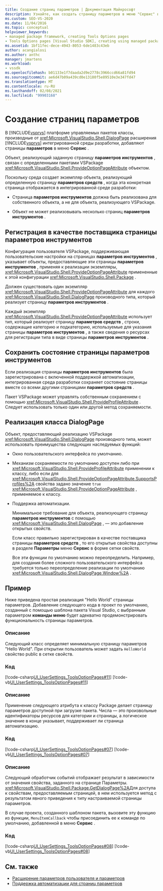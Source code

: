 ```yaml
---
title: Создание страниц параметров | Документация Майкрософт
description: Узнайте, как создать страницу параметров в меню "Сервис" в Visual Studio, реализовав класс DialogPage из управляемой платформы пакетов.
ms.custom: SEO-VS-2020
ms.date: 11/04/2016
ms.topic: conceptual
helpviewer_keywords:
- managed package framework, creating Tools Options pages
- Tools Options pages [Visual Studio SDK], creating using managed package framework
ms.assetid: 1bf11fec-dece-4943-8053-6de1483c43eb
author: acangialosi
ms.author: anthc
manager: jmartens
ms.workload:
- vssdk
ms.openlocfilehash: b01133e1f7daada2d9e2778c3966ccd66a81fd94
ms.sourcegitcommit: ae6d47b09a439cd0e13180f5e89510e3e347fd47
ms.translationtype: MT
ms.contentlocale: ru-RU
ms.lasthandoff: 02/08/2021
ms.locfileid: "99903168"
---
```

# <a name="create-options-pages"></a>Создание страниц параметров
В [!INCLUDE[vsprvs](../../code-quality/includes/vsprvs_md.md)] платформе управляемых пакетов классы, производные от <xref:Microsoft.VisualStudio.Shell.DialogPage> расширения [!INCLUDE[vsprvs](../../code-quality/includes/vsprvs_md.md)] интегрированной среды разработки, добавляют страницы **параметров** в меню **Сервис** .

 Объект, реализующий заданную страницу **параметров инструментов** , связан с определенными пакетами VSPackage <xref:Microsoft.VisualStudio.Shell.ProvideOptionPageAttribute> объектом.

 Поскольку среда создает экземпляр объекта, реализующий определенную страницу **параметров средств** , когда эта конкретная страница отображается в интегрированной среде разработки:

- Страница **параметров инструментов** должна быть реализована для собственного объекта, а не для объекта, реализующего VSPackage.

- Объект не может реализовывать несколько страниц **параметров инструментов** .

## <a name="register-as-a-tools-options-page-provider"></a>Регистрация в качестве поставщика страницы параметров инструментов
 Конфигурация пользователя VSPackage, поддерживающая пользовательские настройки на страницах **параметров инструментов** , указывает объекты, предоставляющие эти страницы **параметров инструментов** , применяя к реализации экземпляры, <xref:Microsoft.VisualStudio.Shell.ProvideOptionPageAttribute> примененные к этой конфигурации <xref:Microsoft.VisualStudio.Shell.Package> .

 Должен существовать один экземпляр <xref:Microsoft.VisualStudio.Shell.ProvideOptionPageAttribute> для каждого <xref:Microsoft.VisualStudio.Shell.DialogPage> производного типа, который реализует страницу **параметров инструментов** .

 Каждый экземпляр <xref:Microsoft.VisualStudio.Shell.ProvideOptionPageAttribute> использует тип, который реализует страницу **параметров средств** , строки, содержащие категорию и подкатегорию, используемые для указания страницы **параметров инструментов** , а также сведения о ресурсах для регистрации типа в виде страницы **параметров инструментов** .

## <a name="persist-tools-options-page-state"></a>Сохранить состояние страницы параметров инструментов
 Если реализация страницы **параметров инструментов** была зарегистрирована с включенной поддержкой автоматизации, интегрированная среда разработки сохраняет состояние страницы вместе со всеми другими страницами **параметров средств** .

 Пакет VSPackage может управлять собственным сохранением с помощью <xref:Microsoft.VisualStudio.Shell.ProvideProfileAttribute> . Следует использовать только один или другой метод сохраняемости.

## <a name="implement-dialogpage-class"></a>Реализация класса DialogPage
 Объект, предоставляющий реализацию VSPackage <xref:Microsoft.VisualStudio.Shell.DialogPage> производного типа, может использовать преимущества следующих наследуемых функций:

- Окно пользовательского интерфейса по умолчанию.

- Механизм сохраняемости по умолчанию доступен либо при <xref:Microsoft.VisualStudio.Shell.ProvideProfileAttribute> применении к классу, либо если для <xref:Microsoft.VisualStudio.Shell.ProvideOptionPageAttribute.SupportsProfiles%2A> свойства задано значение `true` <xref:Microsoft.VisualStudio.Shell.ProvideOptionPageAttribute> , применяемое к классу.

- Поддержка автоматизации.

  Минимальное требование для объекта, реализующего страницу **параметров инструментов** с помощью <xref:Microsoft.VisualStudio.Shell.DialogPage> , — это добавление открытых свойств.

  Если класс правильно зарегистрирован в качестве поставщика страницы **параметров средств** , то его открытые свойства доступны в разделе **Параметры** меню **Сервис** в форме сетки свойств.

  Все эти функции по умолчанию можно переопределить. Например, для создания более сложного пользовательского интерфейса требуется только переопределение реализации по умолчанию <xref:Microsoft.VisualStudio.Shell.DialogPage.Window%2A> .

## <a name="example"></a>Пример
 Ниже приведена простая реализация "Hello World" страницы параметров. Добавление следующего кода в проект по умолчанию, созданный с помощью шаблона пакета Visual Studio, с выбранным параметром **команды меню** будет адекватно продемонстрировать функциональность страницы параметров.

### <a name="description"></a>Описание
 Следующий класс определяет минимальную страницу параметров "Hello World". При открытии пользователь может задать `HelloWorld` свойство public в сетке свойств.

### <a name="code"></a>Код
 [!code-csharp[UI_UserSettings_ToolsOptionPages#11](../../extensibility/internals/codesnippet/CSharp/creating-options-pages_1.cs)]
 [!code-vb[UI_UserSettings_ToolsOptionPages#11](../../extensibility/internals/codesnippet/VisualBasic/creating-options-pages_1.vb)]

### <a name="description"></a>Описание
 Применение следующего атрибута к классу Package делает страницу параметров доступной при загрузке пакета. Числа — это произвольные идентификаторы ресурсов для категории и страницы, а логическое значение в конце указывает, поддерживает ли страница автоматизацию.

### <a name="code"></a>Код
 [!code-csharp[UI_UserSettings_ToolsOptionPages#07](../../extensibility/internals/codesnippet/CSharp/creating-options-pages_2.cs)]
 [!code-vb[UI_UserSettings_ToolsOptionPages#07](../../extensibility/internals/codesnippet/VisualBasic/creating-options-pages_2.vb)]

### <a name="description"></a>Описание
 Следующий обработчик событий отображает результат в зависимости от значения свойства, заданного на странице Параметры. <xref:Microsoft.VisualStudio.Shell.Package.GetDialogPage%2A>Для доступа к свойствам, предоставляемым страницей, в нем используется метод с результатом явного приведения к типу настраиваемой страницы параметров.

 В случае проекта, созданного шаблоном пакета, вызовите эту функцию из функции, `MenuItemCallback` чтобы присоединить ее к команде по умолчанию, добавленной в меню **Сервис** .

### <a name="code"></a>Код
 [!code-csharp[UI_UserSettings_ToolsOptionPages#08](../../extensibility/internals/codesnippet/CSharp/creating-options-pages_3.cs)]
 [!code-vb[UI_UserSettings_ToolsOptionPages#08](../../extensibility/internals/codesnippet/VisualBasic/creating-options-pages_3.vb)]

## <a name="see-also"></a>См. также
- [Расширение параметров пользователя и параметров](../../extensibility/extending-user-settings-and-options.md)
- [Поддержка автоматизации для страниц параметров](../../extensibility/internals/automation-support-for-options-pages.md)
